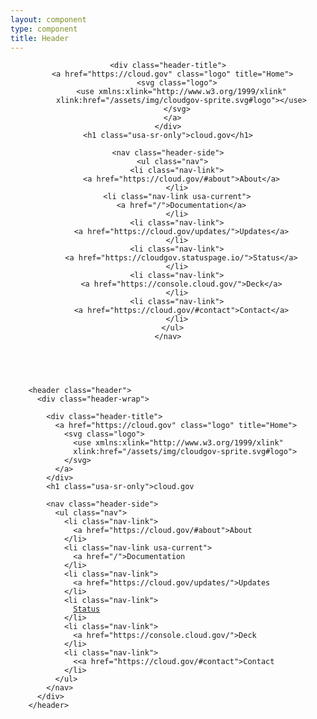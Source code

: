 ```yaml
---
layout: component
type: component
title: Header
---
```


<header class="header">
  <div class="header-wrap">

    <div class="header-title">
      <a href="https://cloud.gov" class="logo" title="Home">
        <svg class="logo">
          <use xmlns:xlink="http://www.w3.org/1999/xlink"
          xlink:href="/assets/img/cloudgov-sprite.svg#logo"></use>
        </svg>
      </a>
    </div>
    <h1 class="usa-sr-only">cloud.gov</h1>

    <nav class="header-side">
      <ul class="nav">
        <li class="nav-link">
          <a href="https://cloud.gov/#about">About</a>
        </li>
        <li class="nav-link usa-current">
          <a href="/">Documentation</a>
        </li>
        <li class="nav-link">
          <a href="https://cloud.gov/updates/">Updates</a>
        </li>
        <li class="nav-link">
          <a href="https://cloudgov.statuspage.io/">Status</a>
        </li>
        <li class="nav-link">
          <a href="https://console.cloud.gov/">Deck</a>
        </li>
        <li class="nav-link">
          <a href="https://cloud.gov/#contact">Contact</a>
        </li>
      </ul>
    </nav>
  </div>
</header>

<pre>
  <code>
    &lt;header class="header">
      &lt;div class="header-wrap">

        &lt;div class="header-title">
          &lt;a href="https://cloud.gov" class="logo" title="Home">
            &lt;svg class="logo">
              &lt;use xmlns:xlink="http://www.w3.org/1999/xlink"
              xlink:href="/assets/img/cloudgov-sprite.svg#logo"></use>
            &lt;/svg>
          &lt;/a>
        &lt;/div>
        &lt;h1 class="usa-sr-only">cloud.gov</h1>

        &lt;nav class="header-side">
          &lt;ul class="nav">
            &lt;li class="nav-link">
              &lt;a href="https://cloud.gov/#about">About</a>
            &lt;/li>
            &lt;li class="nav-link usa-current">
              &lt;a href="/">Documentation</a>
            &lt;/li>
            &lt;li class="nav-link">
              &lt;a href="https://cloud.gov/updates/">Updates</a>
            &lt;/li>
            &lt;li class="nav-link">
              <a href="https://cloudgov.statuspage.io/">Status</a>
            &lt;/li>
            &lt;li class="nav-link">
              &lt;a href="https://console.cloud.gov/">Deck</a>
            &lt;/li>
            &lt;li class="nav-link">
              <&lt;a href="https://cloud.gov/#contact">Contact</a>
            &lt;/li>
          &lt;/ul>
        &lt;/nav>
      &lt;/div>
    &lt;/header>
  </code>
</pre>
